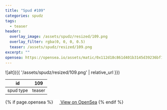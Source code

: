 ```yaml
---
title: "Spud #109"
categories: spudz
tags:
  - teaser
header:
  overlay_image: /assets/spudz/resized/109.png
  overlay_filter: rgba(0, 0, 0, 0.5)
  teaser: /assets/spudz/resized/109.png
excerpt: ""
opensea: https://opensea.io/assets/matic/0x112d18c861d401b3145d39236bf149f01e18beed/109
---
```

![alt]({{ '/assets/spudz/resized/109.png' | relative_url }})

| id | 109 |
|-|-|
| spud type | teaser |

{% if page.opensea %}
<a href="{{page.opensea}}" class="btn btn--info" onclick="window.open(this.href, '_blank'); return false;"><img src="/assets/images/opensea.svg" width="16px"><span>  View on OpenSea</span></a>
{% endif %}

